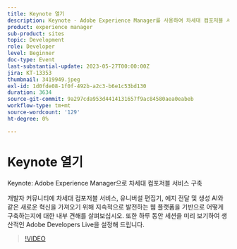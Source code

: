 ```yaml
---
title: Keynote 열기
description: Keynote - Adobe Experience Manager를 사용하여 차세대 컴포저블 서비스 구축개발자 커뮤니티에 차세대 컴포저블 서비스, 유니버설 편집기, 엣지 게재 및 생성 AI와 같은 새로운 혁신을 가져오기 위해 지속적으로 발전하는 웹 플랫폼에서 어떻게 구축하는지 내부 보기를 확인하십시오. 또한 하루 동안 세션을 미리 보기하여 생산적인 Adobe Developers Live을 설정해 드립니다.
product: experience manager
sub-product: sites
topic: Development
role: Developer
level: Beginner
doc-type: Event
last-substantial-update: 2023-05-27T00:00:00Z
jira: KT-13353
thumbnail: 3419949.jpeg
exl-id: 1d0fde08-1f0f-492b-a2c3-b6e1c53bd130
duration: 3634
source-git-commit: 9a297cda953d4414131657f9ac84580aea0eabeb
workflow-type: tm+mt
source-wordcount: '129'
ht-degree: 0%

---
```


# Keynote 열기

Keynote: Adobe Experience Manager으로 차세대 컴포저블 서비스 구축

개발자 커뮤니티에 차세대 컴포저블 서비스, 유니버설 편집기, 에지 전달 및 생성 AI와 같은 새로운 혁신을 가져오기 위해 지속적으로 발전하는 웹 플랫폼을 기반으로 어떻게 구축하는지에 대한 내부 견해를 살펴보십시오. 또한 하루 동안 세션을 미리 보기하여 생산적인 Adobe Developers Live을 설정해 드립니다.

>[!VIDEO](https://video.tv.adobe.com/v/3419949/?learn=on)
